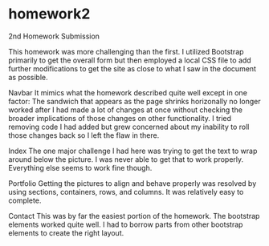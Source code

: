 # homework2
2nd Homework Submission

This homework was more challenging than the first. 
I utilized Bootstrap primarily to get the overall form but then employed a local CSS file to add further modifications to get the site as close to what I saw in the document as possible.

Navbar
It mimics what the homework described quite well except in one factor: The sandwich that appears as the page shrinks horizonally no longer worked after I had made a lot of changes at once without checking the broader implications of those changes on other functionality. I tried removing code I had added but grew concerned about my inability to roll those changes back so I left the flaw in there. 

Index 
The one major challenge I had here was trying to get the text to wrap around below the picture. 
I was never able to get that to work properly. 
Everything else seems to work fine though. 

Portfolio 
Getting the pictures to align and behave properly was resolved by using sections, containers, rows, and columns. 
It was relatively easy to complete. 

Contact 
This was by far the easiest portion of the homework. 
The bootstrap elements worked quite well. 
I had to borrow parts from other bootstrap elements to create the right layout. 
